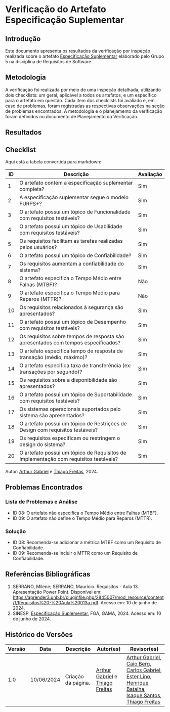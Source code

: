 # Verificação do Artefato Especificação Suplementar

## Introdução

Este documento apresenta os resultados da verificação por inspeção realizada sobre o artefato [Especificação Suplementar](https://requisitos-de-software.github.io/2024.1-Sinesp_Cidadao/Modelagem/especificacao_suplementar/) elaborado pelo Grupo 5 na disciplina de Requisitos de Software.

## Metodologia

A verificação foi realizada por meio de uma inspeção detalhada, utilizando dois checklists: um geral, aplicável a todos os artefatos, e um específico para o artefato em questão. Cada item dos checklists foi avaliado e, em caso de problemas, foram registradas as respectivas observações na seção de problemas encontrados. A metodologia e o planejamento da verificação foram definidos no documento de Planejamento da Verificação.

## Resultados

## Checklist

Aqui está a tabela convertida para markdown:

| ID  | Descrição                                                                         | Avaliação |
|-----|-----------------------------------------------------------------------------------|-----------|
| 1   | O artefato contém a especificação suplementar completa?                           | Sim       |
| 2   | A especificação suplementar segue o modelo FURPS+?                                | Sim       |
| 3   | O artefato possui um tópico de Funcionalidade com requisitos testáveis?           | Sim       |
| 4   | O artefato possui um tópico de Usabilidade com requisitos testáveis?              | Sim       |
| 5   | Os requisitos facilitam as tarefas realizadas pelos usuários?                     | Sim       |
| 6   | O artefato possui um tópico de Confiabilidade?                                    | Sim       |
| 7   | Os requisitos aumentam a confiabilidade do sistema?                               | Sim       |
| 8   | O artefato especifica o Tempo Médio entre Falhas (MTBF)?                          | Não       |
| 9   | O artefato especifica o Tempo Médio para Reparos (MTTR)?                          | Não       |
| 10  | Os requisitos relacionados à segurança são apresentados?                          | Sim       |
| 11  | O artefato possui um tópico de Desempenho com requisitos testáveis?               | Sim       |
| 12  | Os requisitos sobre tempos de resposta são apresentados com tempos especificados? | Sim       |
| 13  | O artefato especifica tempo de resposta de transação (médio, máximo)?             | Sim       |
| 14  | O artefato especifica taxa de transferência (ex: transações por segundo)?         | Sim       |
| 15  | Os requisitos sobre a disponibilidade são apresentados?                           | Sim       |
| 16  | O artefato possui um tópico de Suportabilidade com requisitos testáveis?          | Sim       |
| 17  | Os sistemas operacionais suportados pelo sistema são apresentados?                | Sim       |
| 18  | O artefato possui um tópico de Restrições de Design com requisitos testáveis?     | Sim       |
| 19  | Os requisitos especificam ou restringem o design do sistema?                      | Sim       |
| 20  | O artefato possui um tópico de Requisitos de Implementação com requisitos testáveis?| Sim     |

Autor: [Arthur Gabriel](https://github.com/ArthurGabrieel) e [Thiago Freitas](https://github.com/thiagorfreitas), 2024.

## Problemas Encontrados
### Lista de Problemas e Análise

- ID 08: O artefato não especifica o Tempo Médio entre Falhas (MTBF).
- ID 09: O artefato não define o Tempo Médio para Reparos (MTTR).

### Solução

- ID 08: Recomenda-se adicionar a métrica MTBF como um Requisito de Confiabilidade.
- ID 09: Recomenda-se incluir o MTTR como um Requisito de Confiabilidade.

## Referências Bibliográficas

1. SERRANO, Milene; SERRANO, Maurício. Requisitos - Aula 13. Apresentação Power Point. Disponível em: https://aprender3.unb.br/pluginfile.php/2845007/mod_resource/content/1/Requisitos%20-%20Aula%20013a.pdf. Acesso em: 10 de junho de 2024.
2. SINESP. [Especificação Suplementar](https://requisitos-de-software.github.io/2024.1-Sinesp_Cidadao/Modelagem/especificacao_suplementar/), FGA, GAMA, 2024. Acesso em: 10 de junho de 2024.

## Histórico de Versões

| Versão | Data       | Descrição          | Autor(es)                                                                 | Revisor(es) |
| ------ | ---------- | ------------------ | ------------------------------------------------------------------------- | ----------- |
| 1.0  | 10/06/2024 | Criação da página. | [Arthur Gabriel](https://github.com/ArthurGabrieel) e [Thiago Freitas](https://github.com/thiagorfreitas) | [Arthur Gabriel](https://github.com/ArthurGabrieel), [Caio Berg](https://github.com/Caio-bergbjj), [Carlos Gabriel](https://github.com/TheCarlosRamos), [Ester Lino](https://github.com/esteerlino), [Henrique Batalha](https://github.com/HeBatalha), [Isaque Santos](https://github.com/IsaqueSH), [Thiago Freitas](https://github.com/thiagorfreitas) |